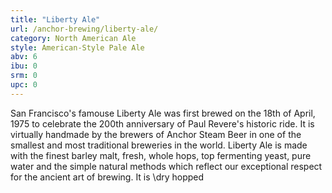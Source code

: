 ```yaml
---
title: "Liberty Ale"
url: /anchor-brewing/liberty-ale/
category: North American Ale
style: American-Style Pale Ale
abv: 6
ibu: 0
srm: 0
upc: 0
---
```

San Francisco's famouse Liberty Ale was first brewed on the 18th of April, 1975 to celebrate the 200th anniversary of Paul Revere's historic ride. It is virtually handmade by the brewers of Anchor Steam Beer in one of the smallest and most traditional breweries in the world. Liberty Ale is made with the finest barley malt, fresh, whole hops, top fermenting yeast, pure water and the simple natural methods which reflect our exceptional respect for the ancient art of brewing. It is \dry hopped
